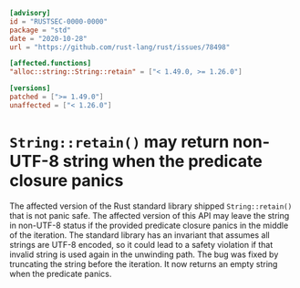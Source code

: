 ```toml
[advisory]
id = "RUSTSEC-0000-0000"
package = "std"
date = "2020-10-28"
url = "https://github.com/rust-lang/rust/issues/78498"

[affected.functions]
"alloc::string::String::retain" = ["< 1.49.0, >= 1.26.0"]

[versions]
patched = [">= 1.49.0"]
unaffected = ["< 1.26.0"]
```

# `String::retain()` may return non-UTF-8 string when the predicate closure panics

The affected version of the Rust standard library shipped `String::retain()` that is not panic safe.
The affected version of this API
may leave the string in non-UTF-8 status if the provided predicate closure panics in the middle of the iteration.
The standard library has an invariant that assumes all strings are UTF-8 encoded,
so it could lead to a safety violation if that invalid string is used again in the unwinding path.
The bug was fixed by truncating the string before the iteration.
It now returns an empty string when the predicate panics.
